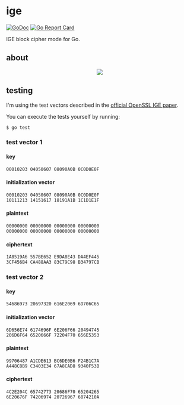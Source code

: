# ige
[![GoDoc](https://img.shields.io/badge/api-reference-blue.svg)](https://godoc.org/github.com/karlmcguire/ige)
[![Go Report Card](https://img.shields.io/badge/go%20report-A%2B-green.svg)](https://goreportcard.com/report/github.com/karlmcguire/ige)

IGE block cipher mode for Go.

## about

<p align="center">
    <img src="https://i.imgur.com/2xsO8VY.png" />
</p>

## testing
I'm using the test vectors described in the [official OpenSSL IGE paper](https://www.links.org/files/openssl-ige.pdf).

You can execute the tests yourself by running:

```
$ go test
```

### test vector 1

#### key

```
00010203 04050607 08090A0B 0C0D0E0F
```

#### initialization vector

```
00010203 04050607 08090A0B 0C0D0E0F
10111213 14151617 18191A1B 1C1D1E1F
```

#### plaintext

```
00000000 00000000 00000000 00000000
00000000 00000000 00000000 00000000
```

#### ciphertext

```
1A8519A6 557BE652 E9DA8E43 DA4EF445
3CF456B4 CA488AA3 83C79C98 B34797CB
```

### test vector 2

#### key

```
54686973 20697320 616E2069 6D706C65
```

#### initialization vector

```
6D656E74 6174696F 6E206F66 20494745
206D6F64 6520666F 72204F70 656E5353
```

#### plaintext

```
99706487 A1CDE613 BC6DE0B6 F24B1C7A
A448C8B9 C3403E34 67A8CAD8 9340F53B
```

#### ciphertext

```
4C2E204C 65742773 20686F70 65204265
6E20676F 74206974 20726967 6874210A
```
